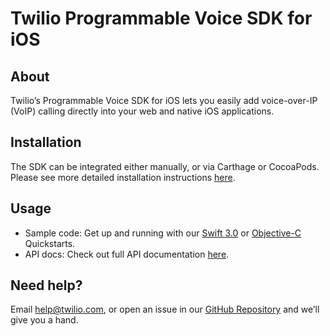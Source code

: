 # Twilio Programmable Voice SDK for iOS

## About

Twilio’s Programmable Voice SDK for iOS lets you easily add voice-over-IP (VoIP) calling directly into your web and native iOS applications.

## Installation

The SDK can be integrated either manually, or via Carthage or CocoaPods. Please see more detailed installation instructions [here](https://www.twilio.com/docs/voice/voip-sdk/ios#install).

## Usage

* Sample code: Get up and running with our [Swift 3.0](https://github.com/twilio/voice-quickstart-swift/) or [Objective-C](https://github.com/twilio/voice-quickstart-objc) Quickstarts.
* API docs: Check out full API documentation [here](https://twilio.github.io/twilio-voice-ios/docs/latest/).

## Need help?

Email [help@twilio.com](mailto:help@twilio.com), or open an issue in our [GitHub Repository](https://github.com/twilio/twilio-voice-ios/) and we’ll give you a hand.